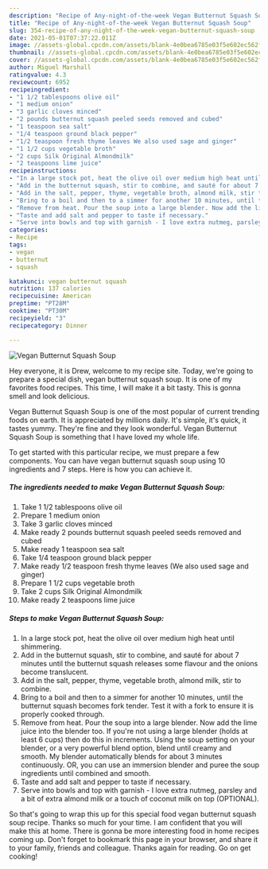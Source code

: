 ```yaml
---
description: "Recipe of Any-night-of-the-week Vegan Butternut Squash Soup"
title: "Recipe of Any-night-of-the-week Vegan Butternut Squash Soup"
slug: 354-recipe-of-any-night-of-the-week-vegan-butternut-squash-soup
date: 2021-05-01T07:37:22.011Z
image: //assets-global.cpcdn.com/assets/blank-4e0bea6785e03f5e602ec562f230caae08da540cada707380b4fe1bbebba43da.png
thumbnail: //assets-global.cpcdn.com/assets/blank-4e0bea6785e03f5e602ec562f230caae08da540cada707380b4fe1bbebba43da.png
cover: //assets-global.cpcdn.com/assets/blank-4e0bea6785e03f5e602ec562f230caae08da540cada707380b4fe1bbebba43da.png
author: Miguel Marshall
ratingvalue: 4.3
reviewcount: 6952
recipeingredient:
- "1 1/2 tablespoons olive oil"
- "1 medium onion"
- "3 garlic cloves minced"
- "2 pounds butternut squash peeled seeds removed and cubed"
- "1 teaspoon sea salt"
- "1/4 teaspoon ground black pepper"
- "1/2 teaspoon fresh thyme leaves We also used sage and ginger"
- "1 1/2 cups vegetable broth"
- "2 cups Silk Original Almondmilk"
- "2 teaspoons lime juice"
recipeinstructions:
- "In a large stock pot, heat the olive oil over medium high heat until shimmering."
- "Add in the butternut squash, stir to combine, and sauté for about 7 minutes until the butternut squash releases some flavour and the onions become translucent."
- "Add in the salt, pepper, thyme, vegetable broth, almond milk, stir to combine."
- "Bring to a boil and then to a simmer for another 10 minutes, until the butternut squash becomes fork tender. Test it with a fork to ensure it is properly cooked through."
- "Remove from heat. Pour the soup into a large blender. Now add the lime juice into the blender too. If you&#39;re not using a large blender (holds at least 6 cups) then do this in increments. Using the soup setting on your blender, or a very powerful blend option, blend until creamy and smooth. My blender automatically blends for about 3 minutes continuously. OR, you can use an immersion blender and puree the soup ingredients until combined and smooth."
- "Taste and add salt and pepper to taste if necessary."
- "Serve into bowls and top with garnish - I love extra nutmeg, parsley and a bit of extra almond milk or a touch of coconut milk on top (OPTIONAL)."
categories:
- Recipe
tags:
- vegan
- butternut
- squash

katakunci: vegan butternut squash 
nutrition: 137 calories
recipecuisine: American
preptime: "PT28M"
cooktime: "PT30M"
recipeyield: "3"
recipecategory: Dinner

---
```



![Vegan Butternut Squash Soup](//assets-global.cpcdn.com/assets/blank-4e0bea6785e03f5e602ec562f230caae08da540cada707380b4fe1bbebba43da.png)

Hey everyone, it is Drew, welcome to my recipe site. Today, we're going to prepare a special dish, vegan butternut squash soup. It is one of my favorites food recipes. This time, I will make it a bit tasty. This is gonna smell and look delicious.



Vegan Butternut Squash Soup is one of the most popular of current trending foods on earth. It is appreciated by millions daily. It's simple, it's quick, it tastes yummy. They're fine and they look wonderful. Vegan Butternut Squash Soup is something that I have loved my whole life.


To get started with this particular recipe, we must prepare a few components. You can have vegan butternut squash soup using 10 ingredients and 7 steps. Here is how you can achieve it.

<!--inarticleads1-->

##### The ingredients needed to make Vegan Butternut Squash Soup:

1. Take 1 1/2 tablespoons olive oil
1. Prepare 1 medium onion
1. Take 3 garlic cloves minced
1. Make ready 2 pounds butternut squash peeled seeds removed and cubed
1. Make ready 1 teaspoon sea salt
1. Take 1/4 teaspoon ground black pepper
1. Make ready 1/2 teaspoon fresh thyme leaves (We also used sage and ginger)
1. Prepare 1 1/2 cups vegetable broth
1. Take 2 cups Silk Original Almondmilk
1. Make ready 2 teaspoons lime juice




<!--inarticleads2-->

##### Steps to make Vegan Butternut Squash Soup:

1. In a large stock pot, heat the olive oil over medium high heat until shimmering.
1. Add in the butternut squash, stir to combine, and sauté for about 7 minutes until the butternut squash releases some flavour and the onions become translucent.
1. Add in the salt, pepper, thyme, vegetable broth, almond milk, stir to combine.
1. Bring to a boil and then to a simmer for another 10 minutes, until the butternut squash becomes fork tender. Test it with a fork to ensure it is properly cooked through.
1. Remove from heat. Pour the soup into a large blender. Now add the lime juice into the blender too. If you&#39;re not using a large blender (holds at least 6 cups) then do this in increments. Using the soup setting on your blender, or a very powerful blend option, blend until creamy and smooth. My blender automatically blends for about 3 minutes continuously. OR, you can use an immersion blender and puree the soup ingredients until combined and smooth.
1. Taste and add salt and pepper to taste if necessary.
1. Serve into bowls and top with garnish - I love extra nutmeg, parsley and a bit of extra almond milk or a touch of coconut milk on top (OPTIONAL).




So that's going to wrap this up for this special food vegan butternut squash soup recipe. Thanks so much for your time. I am confident that you will make this at home. There is gonna be more interesting food in home recipes coming up. Don't forget to bookmark this page in your browser, and share it to your family, friends and colleague. Thanks again for reading. Go on get cooking!
